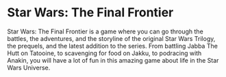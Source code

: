 # Star Wars: The Final Frontier

Star Wars: The Final Frontier is a game where you can go through the battles, the adventures, and the storyline of the original Star Wars Trilogy, the prequels, and the latest addition to the series. From battling Jabba The Hutt on Tatooine, to scavenging for food on Jakku, to podracing with Anakin, you will have a lot of fun in this amazing game about life in the Star Wars Universe.

